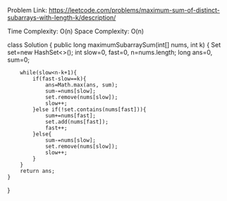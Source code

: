 Problem Link: https://leetcode.com/problems/maximum-sum-of-distinct-subarrays-with-length-k/description/

Time Complexity: O(n)
Space Complexity: O(n)

class Solution {
    public long maximumSubarraySum(int[] nums, int k) {
        Set<Integer> set=new HashSet<>();
        int slow=0, fast=0, n=nums.length;
        long ans=0, sum=0;
        
        while(slow<n-k+1){
            if(fast-slow==k){
                ans=Math.max(ans, sum);
                sum-=nums[slow];
                set.remove(nums[slow]);
                slow++;
            }else if(!set.contains(nums[fast])){
                sum+=nums[fast];
                set.add(nums[fast]);
                fast++;
            }else{
                sum-=nums[slow];
                set.remove(nums[slow]);
                slow++;
            }
        }
        return ans;
    }
}